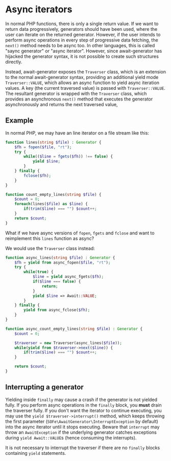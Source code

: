 # Async iterators
In normal PHP functions, there is only a single return value.
If we want to return data progressively,
generators should have been used,
where the user can iterate on the returned generator.
However, if the user intends to perform async operations
in every step of progressive data fetching,
the `next()` method needs to be async too.
In other languages, this is called "saync generator" or "async iterator".
However, since await-generator has hijacked the generator syntax,
it is not possible to create such structures directly.

Instead, await-generator exposes the `Traverser` class,
which is an extension to the normal await-generator syntax,
providing an additional yield mode `Traverser::VALUE`,
which allows an async function to yield async iteration values.
A key (the current traversed value) is passed with `Traverser::VALUE`.
The resultant generator is wrapped with the `Traverser` class,
which provides an asynchronous `next()` method that
executes the generator asynchronously and returns the next traversed value,

## Example
In normal PHP, we may have an line iterator on a file stream like this:

```php
function lines(string $file) : Generator {
	$fh = fopen($file, "rt");
	try {
		while(($line = fgets($fh)) !== false) {
			yield $line;
		}
	} finally {
		fclose($fh);
	}
}

function count_empty_lines(string $file) {
	$count = 0;
	foreach(lines($file) as $line) {
		if(trim($line) === "") $count++;
	}
	return $count;
}
```

What if we have async versions of `fopen`, `fgets` and `fclose`
and want to reimplement this `lines` function as async?

We would use the `Traverser` class instead:

```php
function async_lines(string $file) : Generator {
	$fh = yield from async_fopen($file, "rt");
	try {
		while(true) {
			$line = yield async_fgets($fh);
			if($line === false) {
				return;
			}
			yield $line => Await::VALUE;
		}
	} finally {
		yield from async_fclose($fh);
	}
}

function async_count_empty_lines(string $file) : Generator {
	$count = 0;

	$traverser = new Traverser(async_lines($file));
	while(yield from $traverser->next($line)) {
		if(trim($line) === "") $count++;
	}

	return $count;
}
```

## Interrupting a generator
Yielding inside `finally` may cause a crash
if the generator is not yielded fully.
If you perform async operations in the `finally` block,
you **must** drain the traverser fully.
If you don't want the iterator to continue executing,
you may use the `yield $traverser->interrupt()` method,
which keeps throwing the first parameter
(`SOFe\AwaitGenerator\InterruptException` by default)
into the async iterator until it stops executing.
Beware that `interrupt` may throw an `AwaitException`
if the underlying generator catches exceptions during `yield Await::VALUE`s
(hence consuming the interrupts).

It is not necessary to interrupt the traverser
if there are no `finally` blocks containing `yield` statements.
